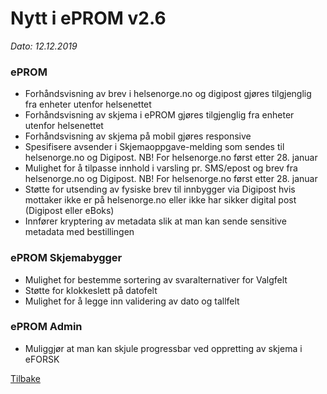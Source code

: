 # Nytt i ePROM v2.6
*Dato: 12.12.2019*

### ePROM
* Forhåndsvisning av brev i helsenorge.no og digipost gjøres tilgjenglig fra enheter utenfor helsenettet
* Forhåndsvisning av skjema i ePROM gjøres tilgjenglig fra enheter utenfor helsenettet
* Forhåndsvisning av skjema på mobil gjøres responsive
* Spesifisere avsender i Skjemaoppgave-melding som sendes til helsenorge.no og Digipost. NB! For helsenorge.no først etter 28. januar
*	Mulighet for å tilpasse innhold i varsling pr. SMS/epost og brev fra helsenorge.no og Digipost. NB! For helsenorge.no først etter 28. januar
*	Støtte for utsending av fysiske brev til innbygger via Digipost hvis mottaker ikke er på helsenorge.no eller ikke har sikker digital post (Digipost eller eBoks) 
* Innfører kryptering av metadata slik at man kan sende sensitive metadata med bestillingen

### ePROM Skjemabygger
*	Mulighet for bestemme sortering av svaralternativer for Valgfelt
*	Støtte for klokkeslett på datofelt
*	Mulighet for å legge inn validering av dato og tallfelt 

### ePROM Admin
*	Muliggjør at man kan skjule progressbar ved oppretting av skjema i eFORSK

[Tilbake](../)
